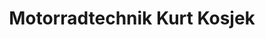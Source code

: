 ---
title: "Motorradtechnik Kurt Kosjek"
url: /himmelberg/motorradtechnik-kurt-kosjek/
shop: Motorrad
---